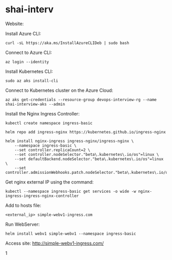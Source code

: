 # shai-interv


Website:

Install Azure CLI:
```
curl -sL https://aka.ms/InstallAzureCLIDeb | sudo bash
```
Connect to Azure CLI:
```
az login --identity
```
Install Kubernetes CLI:
```
sudo az aks install-cli
```
Connect to Kubernetes cluster on the Azure Cloud:
```
az aks get-credentials --resource-group devops-interview-rg --name shai-interview-aks --admin
```

Install the Nginx Ingress Controller:
```
kubectl create namespace ingress-basic

helm repo add ingress-nginx https://kubernetes.github.io/ingress-nginx

helm install nginx-ingress ingress-nginx/ingress-nginx \
    --namespace ingress-basic \
    --set controller.replicaCount=2 \
    --set controller.nodeSelector."beta\.kubernetes\.io/os"=linux \
    --set defaultBackend.nodeSelector."beta\.kubernetes\.io/os"=linux \
    --set controller.admissionWebhooks.patch.nodeSelector."beta\.kubernetes\.io/os"=linux

```
Get nginx external IP using the command:
```
kubectl --namespace ingress-basic get services -o wide -w nginx-ingress-ingress-nginx-controller
```

Add to hosts file:
```
<external_ip> simple-webv1-ingress.com
```

Run WebServer:
```
helm install webv1 simple-webv1 --namespace ingress-basic
```


Access site:
http://simple-webv1-ingress.com/



1

